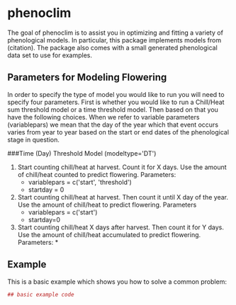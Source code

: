 
# phenoclim

The goal of phenoclim is to assist you in optimizing and fitting a variety of phenological models. In particular, this package implements models from (citation). The package also comes with a small generated phenological data set to use for examples.

## Parameters for Modeling Flowering

In order to specify the type of model you would like to run you will need to specify four parameters. First is whether you would like to run a Chill/Heat sum threshold model or a time threshold model. Then based on that you have the following choices. When we refer to variable parameters (variablepars)
 we mean that the day of the year which that event occurs varies from year to year based on the start or end dates of the phenological stage in question. 
 
###Time (Day) Threshold Model (modeltype='DT')
1. Start counting chill/heat at harvest. Count it for X days. Use the amount of chill/heat counted to predict flowering. Parameters:
    * variablepars = c('start', 'threshold')
    * startday = 0
2. Start counting chill/heat at harvest. Then count it until X day of the year. Use the amount of chill/heat to predict flowering. Parameters
    * variablepars = c('start')
    * startday=0
3. Start counting chill/heat X days after harvest. Then count it for Y days. Use the amount of chill/heat accumulated to predict flowering. Parameters:
    *



## Example

This is a basic example which shows you how to solve a common problem:

``` r
## basic example code
```
